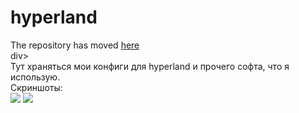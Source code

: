 # hyperland
<div>The repository has moved <a href="https://github.com/Givemegitpls/dotfiles">here</a></div>div>
<div>Тут храняться мои конфиги для hyperland и прочего софта, что я использую.</div>
<div>Скриншоты:</div>
<image src="src/gtklocker.jpg" />
<image src="src/mc.png" />

